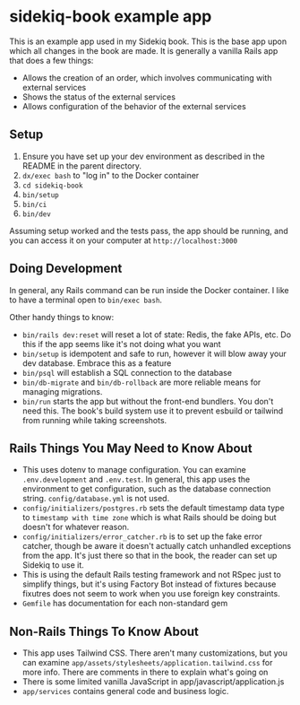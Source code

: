 # sidekiq-book example app

This is an example app used in my Sidekiq book.  This is the base app upon which all changes in the book are made.  It is generally a
vanilla Rails app that does a few things:

* Allows the creation of an order, which involves communicating with external services
* Shows the status of the external services
* Allows configuration of the behavior of the external services

## Setup

1. Ensure you have set up your dev environment as described in the README in the parent directory.
1. `dx/exec bash` to "log in" to the Docker container
1. `cd sidekiq-book`
1. `bin/setup`
1. `bin/ci`
1. `bin/dev`

Assuming setup worked and the tests pass, the app should be running, and you can access it on your computer at `http://localhost:3000`

## Doing Development

In general, any Rails command can be run inside the Docker container. I like to have a terminal open to `bin/exec bash`.

Other handy things to know:

* `bin/rails dev:reset` will reset a lot of state: Redis, the fake APIs, etc.  Do this if the app seems like it's not doing what you
want
* `bin/setup` is idempotent and safe to run, however it will blow away your dev database.  Embrace this as a feature
* `bin/psql` will establish a SQL connection to the database
* `bin/db-migrate` and `bin/db-rollback` are more reliable means for managing migrations.
* `bin/run` starts the app but without the front-end bundlers.  You don't need this. The book's build system use it to prevent esbuild
or tailwind from running while taking screenshots.

## Rails Things You May Need to Know About

* This uses dotenv to manage configuration.  You can examine `.env.development` and `.env.test`.  In general, this app uses the
environment to get configuration, such as the database connection string.  `config/database.yml` is not used.
* `config/initializers/postgres.rb` sets the default timestamp data type to `timestamp with time zone` which is what Rails should be
doing but doesn't for whatever reason.
* `config/initializers/error_catcher.rb` is to set up the fake error catcher, though be aware it doesn't actually catch unhandled
exceptions from the app. It's just there so that in the book, the reader can set up Sidekiq to use it.
* This is using the default Rails testing framework and not RSpec just to simplify things, but it's using Factory Bot instead of fixtures because fixutres does not seem to work when you use foreign key constraints.
* `Gemfile` has documentation for each non-standard gem

## Non-Rails Things To Know About

* This app uses Tailwind CSS.  There aren't many customizations, but you can examine `app/assets/stylesheets/application.tailwind.css`
for more info. There are comments in there to explain what's going on
* There is some limited vanilla JavaScript in app/javascript/application.js
* `app/services` contains general code and business logic.
